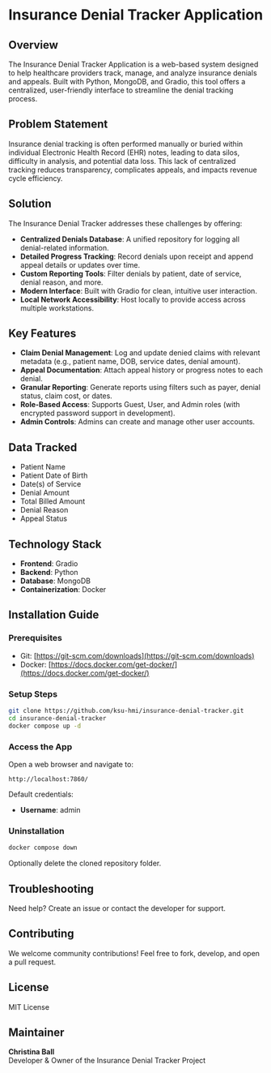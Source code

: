 # Insurance Denial Tracker Application

## Overview
The Insurance Denial Tracker Application is a web-based system designed to help healthcare providers track, manage, and analyze insurance denials and appeals. Built with Python, MongoDB, and Gradio, this tool offers a centralized, user-friendly interface to streamline the denial tracking process.

## Problem Statement
Insurance denial tracking is often performed manually or buried within individual Electronic Health Record (EHR) notes, leading to data silos, difficulty in analysis, and potential data loss. This lack of centralized tracking reduces transparency, complicates appeals, and impacts revenue cycle efficiency.

## Solution
The Insurance Denial Tracker addresses these challenges by offering:

- **Centralized Denials Database**: A unified repository for logging all denial-related information.
- **Detailed Progress Tracking**: Record denials upon receipt and append appeal details or updates over time.
- **Custom Reporting Tools**: Filter denials by patient, date of service, denial reason, and more.
- **Modern Interface**: Built with Gradio for clean, intuitive user interaction.
- **Local Network Accessibility**: Host locally to provide access across multiple workstations.

## Key Features
- **Claim Denial Management**: Log and update denied claims with relevant metadata (e.g., patient name, DOB, service dates, denial amount).
- **Appeal Documentation**: Attach appeal history or progress notes to each denial.
- **Granular Reporting**: Generate reports using filters such as payer, denial status, claim cost, or dates.
- **Role-Based Access**: Supports Guest, User, and Admin roles (with encrypted password support in development).
- **Admin Controls**: Admins can create and manage other user accounts.

## Data Tracked
- Patient Name
- Patient Date of Birth
- Date(s) of Service
- Denial Amount
- Total Billed Amount
- Denial Reason
- Appeal Status

## Technology Stack
- **Frontend**: Gradio
- **Backend**: Python
- **Database**: MongoDB
- **Containerization**: Docker

## Installation Guide

### Prerequisites
- Git: [https://git-scm.com/downloads](https://git-scm.com/downloads)
- Docker: [https://docs.docker.com/get-docker/](https://docs.docker.com/get-docker/)

### Setup Steps
```bash
git clone https://github.com/ksu-hmi/insurance-denial-tracker.git
cd insurance-denial-tracker
docker compose up -d
```

### Access the App
Open a web browser and navigate to:
```
http://localhost:7860/
```
Default credentials:
- **Username**: admin

### Uninstallation
```bash
docker compose down
```
Optionally delete the cloned repository folder.

## Troubleshooting
Need help? Create an issue or contact the developer for support.

## Contributing
We welcome community contributions! Feel free to fork, develop, and open a pull request.

## License
MIT License

## Maintainer
**Christina Ball**  
Developer & Owner of the Insurance Denial Tracker Project

